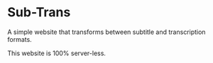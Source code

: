 # Sub-Trans

A simple website that transforms between subtitle and transcription formats.

This website is 100% server-less.
